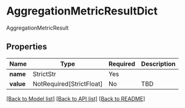 # AggregationMetricResultDict

AggregationMetricResult

## Properties
| Name | Type | Required | Description |
| ------------ | ------------- | ------------- | ------------- |
**name** | StrictStr | Yes |  |
**value** | NotRequired[StrictFloat] | No | TBD |


[[Back to Model list]](../../../README.md#models-v1-link) [[Back to API list]](../../../README.md#apis-v1-link) [[Back to README]](../../../README.md)
